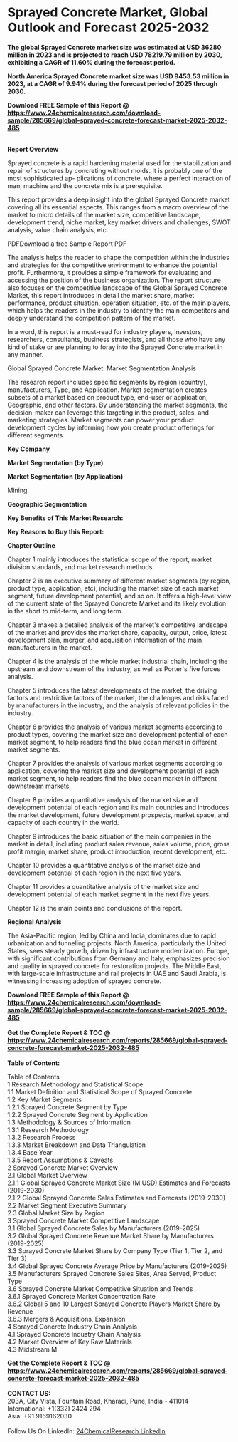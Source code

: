 <h1>Sprayed Concrete Market, Global Outlook and Forecast 2025-2032</h1><p><strong>The global Sprayed Concrete market size was estimated at USD 36280 million in 2023 and is projected to reach USD 78219.79 million by 2030, exhibiting a CAGR of 11.60% during the forecast period.</strong></p><p>
</p><p><strong>North America Sprayed Concrete market size was USD 9453.53 million in 2023, at a CAGR of 9.94% during the forecast period of 2025 through 2030.</strong></p><div><b>Download FREE Sample of this Report @ 
            <a href="https://www.24chemicalresearch.com/download-sample/285669/global-sprayed-concrete-forecast-market-2025-2032-485">
            https://www.24chemicalresearch.com/download-sample/285669/global-sprayed-concrete-forecast-market-2025-2032-485</a></b></div><br><p>
</p><p><strong>Report Overview</strong></p><p>
</p><p>Sprayed concrete is a rapid hardening material used for the stabilization and repair of structures by concreting without molds. It is probably one of the most sophisticated ap- plications of concrete, where a perfect interaction of man, machine and the concrete mix is a prerequisite.</p><p>
</p><p>This report provides a deep insight into the global Sprayed Concrete market covering all its essential aspects. This ranges from a macro overview of the market to micro details of the market size, competitive landscape, development trend, niche market, key market drivers and challenges, SWOT analysis, value chain analysis, etc.</p><p>
</p><p></p><p>
PDFDownload a free Sample Report PDF</p><p>
The analysis helps the reader to shape the competition within the industries and strategies for the competitive environment to enhance the potential profit. Furthermore, it provides a simple framework for evaluating and accessing the position of the business organization. The report structure also focuses on the competitive landscape of the Global Sprayed Concrete Market, this report introduces in detail the market share, market performance, product situation, operation situation, etc. of the main players, which helps the readers in the industry to identify the main competitors and deeply understand the competition pattern of the market.</p><p>
</p><p>In a word, this report is a must-read for industry players, investors, researchers, consultants, business strategists, and all those who have any kind of stake or are planning to foray into the Sprayed Concrete market in any manner.</p><p>
</p><p>Global Sprayed Concrete Market: Market Segmentation Analysis</p><p>
</p><p>The research report includes specific segments by region (country), manufacturers, Type, and Application. Market segmentation creates subsets of a market based on product type, end-user or application, Geographic, and other factors. By understanding the market segments, the decision-maker can leverage this targeting in the product, sales, and marketing strategies. Market segments can power your product development cycles by informing how you create product offerings for different segments.</p><p>
</p><p><strong>Key Company</strong></p><p>
</p><p>
</p><p><strong>Market Segmentation (by Type)</strong></p><p>
</p><p>
</p><p><strong>Market Segmentation (by Application)</strong></p><p>
Mining</p><p>
</p><p>
</p><p><strong>Geographic Segmentation</strong></p><p>
</p><p>
</p><p><strong>Key Benefits of This Market Research:</strong></p><p>
</p><p>
</p><p><strong>Key Reasons to Buy this Report:</strong></p><p>
</p><p>
</p><p><strong>Chapter Outline</strong></p><p>
</p><p>Chapter 1 mainly introduces the statistical scope of the report, market division standards, and market research methods.</p><p>
</p><p>Chapter 2 is an executive summary of different market segments (by region, product type, application, etc), including the market size of each market segment, future development potential, and so on. It offers a high-level view of the current state of the Sprayed Concrete Market and its likely evolution in the short to mid-term, and long term.</p><p>
</p><p>Chapter 3 makes a detailed analysis of the market's competitive landscape of the market and provides the market share, capacity, output, price, latest development plan, merger, and acquisition information of the main manufacturers in the market.</p><p>
</p><p>Chapter 4 is the analysis of the whole market industrial chain, including the upstream and downstream of the industry, as well as Porter's five forces analysis.</p><p>
</p><p>Chapter 5 introduces the latest developments of the market, the driving factors and restrictive factors of the market, the challenges and risks faced by manufacturers in the industry, and the analysis of relevant policies in the industry.</p><p>
</p><p>Chapter 6 provides the analysis of various market segments according to product types, covering the market size and development potential of each market segment, to help readers find the blue ocean market in different market segments.</p><p>
</p><p>Chapter 7 provides the analysis of various market segments according to application, covering the market size and development potential of each market segment, to help readers find the blue ocean market in different downstream markets.</p><p>
</p><p>Chapter 8 provides a quantitative analysis of the market size and development potential of each region and its main countries and introduces the market development, future development prospects, market space, and capacity of each country in the world.</p><p>
</p><p>Chapter 9 introduces the basic situation of the main companies in the market in detail, including product sales revenue, sales volume, price, gross profit margin, market share, product introduction, recent development, etc.</p><p>
</p><p>Chapter 10 provides a quantitative analysis of the market size and development potential of each region in the next five years.</p><p>
</p><p>Chapter 11 provides a quantitative analysis of the market size and development potential of each market segment in the next five years.</p><p>
</p><p>Chapter 12 is the main points and conclusions of the report.</p><p>
</p><p><strong>Regional Analysis</strong></p><p>
</p><p>The Asia-Pacific region, led by China and India, dominates due to rapid urbanization and tunneling projects. North America, particularly the United States, sees steady growth, driven by infrastructure modernization. Europe, with significant contributions from Germany and Italy, emphasizes precision and quality in sprayed concrete for restoration projects. The Middle East, with large-scale infrastructure and rail projects in UAE and Saudi Arabia, is witnessing increasing adoption of sprayed concrete.</p><div><b>Download FREE Sample of this Report @ 
            <a href="https://www.24chemicalresearch.com/download-sample/285669/global-sprayed-concrete-forecast-market-2025-2032-485">
            https://www.24chemicalresearch.com/download-sample/285669/global-sprayed-concrete-forecast-market-2025-2032-485</a></b></div><br><div><b>Get the Complete Report & TOC @ 
            <a href="https://www.24chemicalresearch.com/reports/285669/global-sprayed-concrete-forecast-market-2025-2032-485">
            https://www.24chemicalresearch.com/reports/285669/global-sprayed-concrete-forecast-market-2025-2032-485</a></b></div><br>
            <b>Table of Content:</b><p>Table of Contents<br />
1 Research Methodology and Statistical Scope<br />
1.1 Market Definition and Statistical Scope of Sprayed Concrete<br />
1.2 Key Market Segments<br />
1.2.1 Sprayed Concrete Segment by Type<br />
1.2.2 Sprayed Concrete Segment by Application<br />
1.3 Methodology & Sources of Information<br />
1.3.1 Research Methodology<br />
1.3.2 Research Process<br />
1.3.3 Market Breakdown and Data Triangulation<br />
1.3.4 Base Year<br />
1.3.5 Report Assumptions & Caveats<br />
2 Sprayed Concrete Market Overview<br />
2.1 Global Market Overview<br />
2.1.1 Global Sprayed Concrete Market Size (M USD) Estimates and Forecasts (2019-2030)<br />
2.1.2 Global Sprayed Concrete Sales Estimates and Forecasts (2019-2030)<br />
2.2 Market Segment Executive Summary<br />
2.3 Global Market Size by Region<br />
3 Sprayed Concrete Market Competitive Landscape<br />
3.1 Global Sprayed Concrete Sales by Manufacturers (2019-2025)<br />
3.2 Global Sprayed Concrete Revenue Market Share by Manufacturers (2019-2025)<br />
3.3 Sprayed Concrete Market Share by Company Type (Tier 1, Tier 2, and Tier 3)<br />
3.4 Global Sprayed Concrete Average Price by Manufacturers (2019-2025)<br />
3.5 Manufacturers Sprayed Concrete Sales Sites, Area Served, Product Type<br />
3.6 Sprayed Concrete Market Competitive Situation and Trends<br />
3.6.1 Sprayed Concrete Market Concentration Rate<br />
3.6.2 Global 5 and 10 Largest Sprayed Concrete Players Market Share by Revenue<br />
3.6.3 Mergers & Acquisitions, Expansion<br />
4 Sprayed Concrete Industry Chain Analysis<br />
4.1 Sprayed Concrete Industry Chain Analysis<br />
4.2 Market Overview of Key Raw Materials<br />
4.3 Midstream M</p><div><b>Get the Complete Report & TOC @ 
            <a href="https://www.24chemicalresearch.com/reports/285669/global-sprayed-concrete-forecast-market-2025-2032-485">
            https://www.24chemicalresearch.com/reports/285669/global-sprayed-concrete-forecast-market-2025-2032-485</a></b></div><br><b>CONTACT US:</b><br>
            203A, City Vista, Fountain Road, Kharadi, Pune, India - 411014<br>
            International: +1(332) 2424 294<br>
            Asia: +91 9169162030 <br><br>
            Follow Us On LinkedIn: <a href="https://www.linkedin.com/company/24chemicalresearch/">24ChemicalResearch LinkedIn</a>